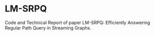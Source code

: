 # LM-SRPQ
Code and Technical Report of paper LM-SRPQ: Efficiently Answering Regular Path Query in Streaming Graphs.
